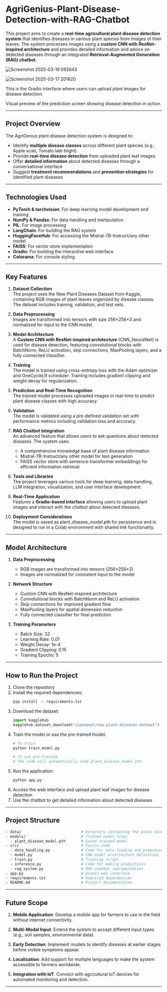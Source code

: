# AgriGenius-Plant-Disease-Detection-with-RAG-Chatbot

This project aims to create a **real-time agricultural plant disease detection system** that identifies diseases in various plant species from images of their leaves. The system processes images using a **custom CNN with ResNet-inspired architecture** and provides detailed information and advice on detected diseases through an integrated **Retrieval-Augmented Generation (RAG) chatbot**.

![Screenshot 2025-03-19 092643](https://github.com/user-attachments/assets/89ae90c4-91d5-49c8-a4e4-1e5dd73c1800)

![Screenshot 2025-03-17 201620](https://github.com/user-attachments/assets/853434af-3d72-4a17-885e-4e0b4e4d054d)

This is the Gradio interface where users can upload plant images for disease detection.

Visual preview of the prediction screen showing disease detection in action.

---

## **Project Overview**

The AgriGenius plant disease detection system is designed to:

- Identify **multiple disease classes** across different plant species (e.g., Apple scab, Tomato late blight)
- Provide **real-time disease detection** from uploaded plant leaf images
- Offer **detailed information** about detected diseases through a conversational interface
- Suggest **treatment recommendations** and **prevention strategies** for identified plant diseases

---

## **Technologies Used**

- **PyTorch & torchvision**: For deep learning model development and training
- **NumPy & Pandas**: For data handling and manipulation
- **PIL**: For image processing
- **LangChain**: For building the RAG system
- **HuggingFaceHub**: For accessing the Mistral-7B-Instruct/any other model
- **FAISS**: For vector store implementation
- **Gradio**: For building the interactive web interface
- **Colorama**: For console styling

---

## **Key Features**

1. **Dataset Collection**  
   The project uses the New Plant Diseases Dataset from Kaggle, containing RGB images of plant leaves organized by disease classes. The dataset includes training, validation, and test sets.

2. **Data Preprocessing**  
   Images are transformed into tensors with size 256×256×3 and normalized for input to the CNN model.

3. **Model Architecture**  
   A **Custom CNN with ResNet-inspired architecture** (CNN_NeuralNet) is used for disease detection, featuring convolutional blocks with BatchNorm, ReLU activation, skip connections, MaxPooling layers, and a fully connected classifier.

4. **Training**  
   The model is trained using cross-entropy loss with the Adam optimizer and OneCycleLR scheduler. Training includes gradient clipping and weight decay for regularization.

5. **Prediction and Real-Time Recognition**  
   The trained model processes uploaded images in real-time to predict plant disease classes with high accuracy.

6. **Validation**  
   The model is validated using a pre-defined validation set with performance metrics including validation loss and accuracy.

7. **RAG Chatbot Integration**  
   An advanced feature that allows users to ask questions about detected diseases. The system uses:
   - A comprehensive knowledge base of plant disease information
   - Mistral-7B-Instruct/any other model for text generation
   - FAISS vector store with sentence-transformer embeddings for efficient information retrieval

8. **Tools and Libraries**  
   The project leverages various tools for deep learning, data handling, LLM integration, visualization, and user interface development.

9. **Real-Time Application**  
   Features a **Gradio-based interface** allowing users to upload plant images and interact with the chatbot about detected diseases.

10. **Deployment Considerations**  
    The model is saved as plant_disease_model.pth for persistence and is designed to run in a Colab environment with shared link functionality.

---

## **Model Architecture**

1. **Data Preprocessing**  
   - RGB images are transformed into tensors (256×256×3)
   - Images are normalized for consistent input to the model
  
2. **Network Structure**  
   - Custom CNN with ResNet-inspired architecture
   - Convolutional blocks with BatchNorm and ReLU activation
   - Skip connections for improved gradient flow
   - MaxPooling layers for spatial dimension reduction
   - Fully connected classifier for final prediction

3. **Training Parameters**
   - Batch Size: 32
   - Learning Rate: 0.01
   - Weight Decay: 1e-4
   - Gradient Clipping: 0.15
   - Training Epochs: 5

---

## **How to Run the Project**

1. Clone the repository
2. Install the required dependencies:  
   ```bash
   pip install -r requirements.txt
   ```
3. Download the dataset:
   ```python
   import kagglehub
   kagglehub.dataset_download("vipoooool/new-plant-diseases-dataset")
   ```
4. Train the model or use the pre-trained model:
   ```python
   # To train
   python train_model.py
   
   # To use pre-trained
   # The code will automatically load plant_disease_model.pth
   ```
5. Run the application:
   ```bash
   python app.py
   ```
6. Access the web interface and upload plant leaf images for disease detection
7. Use the chatbot to get detailed information about detected diseases

---

## **Project Structure**
```bash
- data/                           # Directory containing the plant disease dataset
- models/                         # Trained model files
  - plant_disease_model.pth       # Saved trained model
- src/                            # Source code
  - data_handling.py              # Code for data loading and preprocessing
  - model.py                      # CNN model architecture definition
  - train.py                      # Training script
  - inference.py                  # Code for making predictions
  - rag_system.py                 # RAG chatbot implementation
- app.py                          # Gradio web interface
- requirements.txt                # Required dependencies
- README.md                       # Project documentation
```
---

## **Future Scope**

1. **Mobile Application**: Develop a mobile app for farmers to use in the field without internet connectivity.
   
2. **Multi-Modal Input**: Extend the system to accept different input types (e.g., soil samples, environmental data).
   
3. **Early Detection**: Implement models to identify diseases at earlier stages before visible symptoms appear.
   
4. **Localization**: Add support for multiple languages to make the system accessible to farmers worldwide.
   
5. **Integration with IoT**: Connect with agricultural IoT devices for automated monitoring and detection.

---
